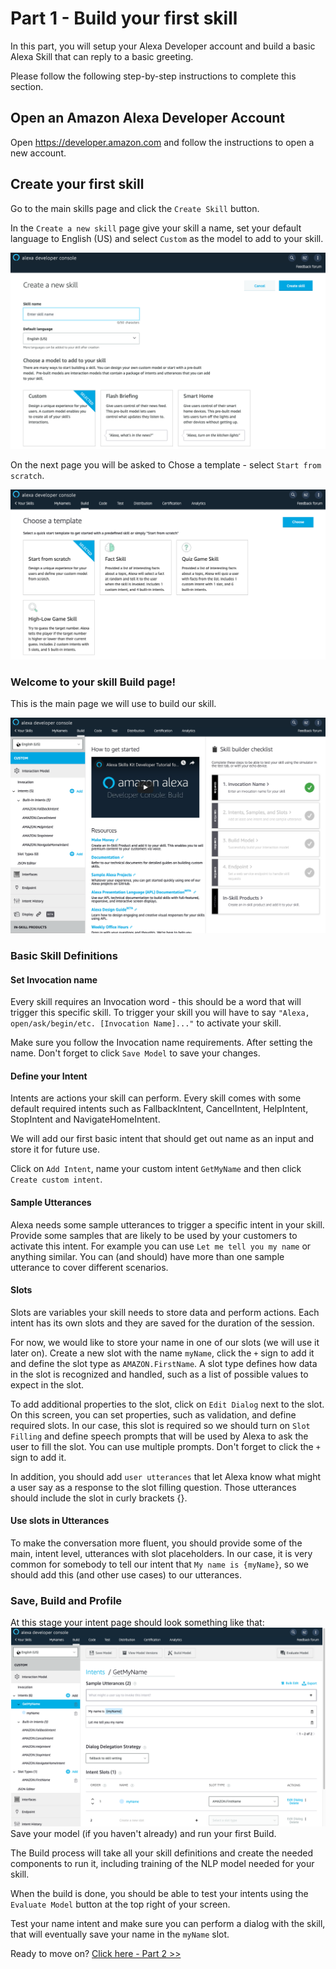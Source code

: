 # Part 1 - Build your first skill
In this part, you will setup your Alexa Developer account and build a basic Alexa Skill that can reply to a basic greeting.

Please follow the following step-by-step instructions to complete this section.

## Open an Amazon Alexa Developer Account
Open https://developer.amazon.com and follow the instructions to open a new account.

## Create your first skill
Go to the main skills page and click the ```Create Skill``` button.

In the ```Create a new skill``` page give your skill a name, set your default language to English (US) and select ```Custom``` as the model to add to your skill.

![Create New Skill](screenshots/Screen1.png)

On the next page you will be asked to Chose a template - select ```Start from scratch```.

![Choose Template](screenshots/Screen2.png)

### Welcome to your skill Build page!
This is the main page we will use to build our skill.

![Skill Editor](screenshots/Screen3.png)

### Basic Skill Definitions
#### Set Invocation name
Every skill requires an Invocation word - this should be a word that will trigger this specific skill. To trigger your skill you will have to say ```"Alexa, open/ask/begin/etc. [Invocation Name]..."``` to activate your skill.

Make sure you follow the Invocation name requirements.
After setting the name. Don't forget to click ```Save Model``` to save your changes.

#### Define your Intent
Intents are actions your skill can perform. Every skill comes with some default required intents such as FallbackIntent, CancelIntent, HelpIntent, StopIntent and NavigateHomeIntent.

We will add our first basic intent that should get out name as an input and store it for future use.

Click on ```Add Intent```, name your custom intent ```GetMyName``` and then click ```Create custom intent```.

#### Sample Utterances
Alexa needs some sample utterances to trigger a specific intent in your skill. Provide some samples that are likely to be used by your customers to activate this intent. For example you can use ```Let me tell you my name``` or anything similar. You can (and should) have more than one sample utterance to cover different scenarios.

#### Slots
Slots are variables your skill needs to store data and perform actions. Each intent has its own slots and they are saved for the duration of the session.

For now, we would like to store your name in one of our slots (we will use it later on). Create a new slot with the name ```myName```, click the ```+``` sign to add it and define the slot type as ```AMAZON.FirstName```. A slot type defines how data in the slot is recognized and handled, such as a list of possible values to expect in the slot.

To add additional properties to the slot, click on ```Edit Dialog``` next to the slot. On this screen, you can set properties, such as validation, and define required slots. In our case, this slot is required so we should turn on ```Slot Filling``` and define speech prompts that will be used by Alexa to ask the user to fill the slot. You can use multiple prompts. Don't forget to click the ```+``` sign to add it.

In addition, you should add ```user utterances``` that let Alexa know what might a user say as a response to the slot filling question. Those utterances should include the slot in curly brackets {}.

#### Use slots in Utterances
To make the conversation more fluent, you should provide some of the main, intent level, utterances with slot placeholders. In our case, it is very common for somebody to tell our intent that ```My name is {myName}```, so we should add this (and other use cases) to our utterances.

### Save, Build and Profile
At this stage your intent page should look something like that:
![Intent Editor](screenshots/Screen4.png)
Save your model (if you haven't already) and run your first Build.

The Build process will take all your skill definitions and create the needed components to run it, including training of the NLP model needed for your skill.

When the build is done, you should be able to test your intents using the ```Evaluate Model``` button at the top right of your screen.

Test your name intent and make sure you can perform a dialog with the skill, that will eventually save your name in the ```myName``` slot.

Ready to move on? [Click here - Part 2 >>](SMSDictationSkill.md)
